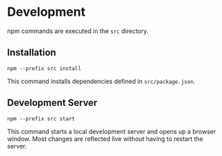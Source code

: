 # Development

npm commands are executed in the `src` directory.

## Installation

```console
npm --prefix src install
```

This command installs dependencies defined in `src/package.json`.

## Development Server

```console
npm --prefix src start
```

This command starts a local development server and opens up a browser window. Most changes are reflected live without having to restart the server.
